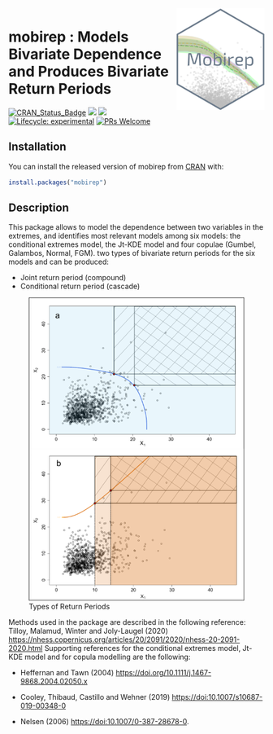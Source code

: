 
<!-- README.md is generated from README.Rmd. Please edit that file -->
<img src="MobiRep.png" align="right" height="200"/>

# mobirep : Models Bivariate Dependence and Produces Bivariate Return Periods


<!-- badges: start -->

[![CRAN\_Status\_Badge](http://www.r-pkg.org/badges/version/mobirep)](https://cran.r-project.org/package=mobirep)
![](https://cranlogs.r-pkg.org/badges/mobirep)
![](https://cranlogs.r-pkg.org/badges/grand-total/mobirep) [![Lifecycle:
experimental](https://img.shields.io/badge/lifecycle-experimental-orange.svg)](https://lifecycle.r-lib.org/articles/stages.html#experimental)
[![PRs
Welcome](https://img.shields.io/badge/PRs-welcome-brightgreen.svg?style=flat-square)](https://makeapullrequest.com/)
<!-- badges: end -->


## Installation

You can install the released version of mobirep from
[CRAN](https://CRAN.R-project.org) with:

``` r
install.packages("mobirep")
```

## Description

This package allows to model the dependence between two variables in the
extremes, and identifies most relevant models among six models: the
conditional extremes model, the Jt-KDE model and four copulae (Gumbel,
Galambos, Normal, FGM). two types of bivariate return periods for the
six models and can be produced:

-   Joint return period (compound)
-   Conditional return period (cascade)

<figure>
<img src="vignettes/bivRP.png" data-align="left" alt="Types of Return Periods" /><figcaption aria-hidden="true">Types of Return Periods</figcaption>
</figure>

Methods used in the package are described in the following reference:
Tilloy, Malamud, Winter and Joly-Laugel (2020)
<https://nhess.copernicus.org/articles/20/2091/2020/nhess-20-2091-2020.html>
Supporting references for the conditional extremes model, Jt-KDE model
and for copula modelling are the following:

-   Heffernan and Tawn (2004)
    <https://doi.org/10.1111/j.1467-9868.2004.02050.x>

-   Cooley, Thibaud, Castillo and Wehner (2019)
    <a href="https://doi:10.1007/s10687-019-00348-0" class="uri">https://doi:10.1007/s10687-019-00348-0</a>

-   Nelsen (2006)
    <a href="https://doi:10.1007/0-387-28678-0" class="uri">https://doi:10.1007/0-387-28678-0</a>.
